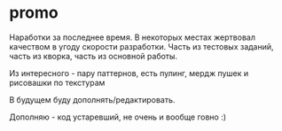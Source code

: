 # promo
Наработки за последнее время. В некоторых местах жертвовал качеством в угоду скорости разработки.
Часть из тестовых заданий, часть из кворка, часть из основной работы.

Из интересного - пару паттернов, есть пулинг, мердж пушек и рисовашки по текстурам

В будущем буду дополнять/редактировать.

Дополняю - код устаревший, не очень и вообще говно :)

